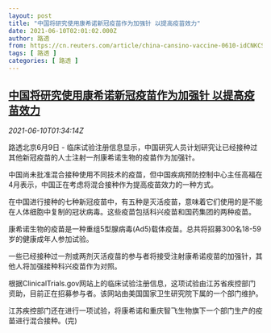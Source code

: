 ```yaml
---
layout: post
title: "中国将研究使用康希诺新冠疫苗作为加强针 以提高疫苗效力"
date: 2021-06-10T02:01:02.000Z
author: 路透
from: https://cn.reuters.com/article/china-cansino-vaccine-0610-idCNKCS2DM03G
tags: [ 路透 ]
categories: [ 路透 ]
---
```

<!--1623290462000-->
[中国将研究使用康希诺新冠疫苗作为加强针 以提高疫苗效力](https://cn.reuters.com/article/china-cansino-vaccine-0610-idCNKCS2DM03G)
------

<div>
<div><i>2021-06-10T01:34:14Z</i></div><p>路透北京6月9日 - 临床试验注册信息显示，中国研究人员计划研究让已经接种过其他新冠疫苗的人士注射一剂康希诺生物的疫苗作为加强针。</p><p>中国尚未批准混合接种使用不同技术的疫苗，但中国疾病预防控制中心主任高福在4月表示，中国正在考虑将混合接种作为提高疫苗效力的一种方式。</p><p>在中国进行接种的七种新冠疫苗中，有五种是灭活疫苗，意味着它们使用的是不能在人体细胞中复制的冠状病毒。这些疫苗包括科兴疫苗和国药集团的两种疫苗。</p><p>康希诺生物的疫苗是一种重组5型腺病毒(Ad5)载体疫苗。总共将招募300名18-59岁的健康成年人参加试验。</p><p>一些已经接种过一剂或两剂灭活疫苗的参与者将接受注射康希诺疫苗的加强针，其他人将加强接种科兴疫苗作为对照。</p><p>根据ClinicalTrials.gov网站上的临床试验注册信息，这项试验由江苏省疾控部门资助，目前正在招募参与者。该网站由美国国家卫生研究院下属的一个部门维护。</p><p>江苏疾控部门还在进行一项试验，将康希诺和重庆智飞生物旗下一个部门生产的疫苗进行混合接种。(完)</p>
</div>
